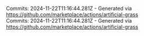 Commits: 2024-11-22T11:16:44.281Z - Generated via https://github.com/marketplace/actions/artificial-grass
<br>
Commits: 2024-11-22T11:16:44.281Z - Generated via https://github.com/marketplace/actions/artificial-grass
<br>
